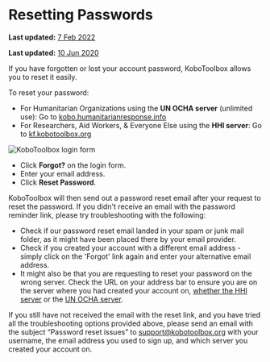 # Resetting Passwords
**Last updated:** <a href="https://github.com/kobotoolbox/docs/blob/b0f7402590398146a1572ef79ba6836f4724043f/source/reset_password.md" class="reference">7 Feb 2022</a>

**Last updated:**
<a href="https://github.com/kobotoolbox/docs/blob/7590fa2ddca50cffc82051199410ccce4b3a130e/source/reset_password.md" class="reference">10
Jun 2020</a>

If you have forgotten or lost your account password, KoboToolbox allows you to
reset it easily.

To reset your password:

-   For Humanitarian Organizations using the **UN OCHA server** (unlimited use):
    Go to
    [kobo.humanitarianresponse.info](https://kobo.humanitarianresponse.info)
-   For Researchers, Aid Workers, & Everyone Else using the **HHI server**: Go
    to [kf.kobotoolbox.org](https://kf.kobotoolbox.org)

![KoboToolbox login form](/images/resetting_passwords/login_form.png)

-   Click **Forgot?** on the login form.
-   Enter your email address.
-   Click **Reset Password**.

KoboToolbox will then send out a password reset email after your request to
reset the password. If you didn't receive an email with the password reminder
link, please try troubleshooting with the following:

-   Check if our password reset email landed in your spam or junk mail folder,
    as it might have been placed there by your email provider.
-   Check if you created your account with a different email address - simply
    click on the 'Forgot' link again and enter your alternative email address.
-   It might also be that you are requesting to reset your password on the wrong
    server. Check the URL on your address bar to ensure you are on the server
    where you had created your account on,
    [whether the HHI server](https://kf.kobotoolbox.org) or the
    [UN OCHA server](https://kobo.humanitarianresponse.info]).

If you still have not received the email with the reset link, and you have tried
all the troubleshooting options provided above, please send an email with the
subject “Password reset issues” to
[support@kobotoolbox.org](mailto:support@kobotoolbox.org) with your username,
the email address you used to sign up, and which server you created your account
on.
